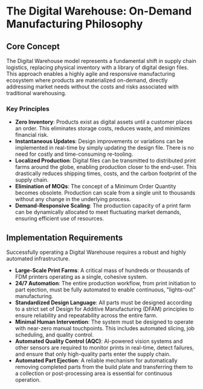 # The Digital Warehouse: On-Demand Manufacturing Philosophy

## Core Concept
The Digital Warehouse model represents a fundamental shift in supply chain logistics, replacing physical inventory with a library of digital design files. This approach enables a highly agile and responsive manufacturing ecosystem where products are materialized on-demand, directly addressing market needs without the costs and risks associated with traditional warehousing.

### Key Principles
- **Zero Inventory**: Products exist as digital assets until a customer places an order. This eliminates storage costs, reduces waste, and minimizes financial risk.
- **Instantaneous Updates**: Design improvements or variations can be implemented in real-time by simply updating the design file. There is no need for costly and time-consuming re-tooling.
- **Localized Production**: Digital files can be transmitted to distributed print farms around the globe, enabling production closer to the end-user. This drastically reduces shipping times, costs, and the carbon footprint of the supply chain.
- **Elimination of MOQs**: The concept of a Minimum Order Quantity becomes obsolete. Production can scale from a single unit to thousands without any change in the underlying process.
- **Demand-Responsive Scaling**: The production capacity of a print farm can be dynamically allocated to meet fluctuating market demands, ensuring efficient use of resources.

## Implementation Requirements
Successfully operating a Digital Warehouse requires a robust and highly automated infrastructure.

- **Large-Scale Print Farms**: A critical mass of hundreds or thousands of FDM printers operating as a single, cohesive system.
- **24/7 Automation**: The entire production workflow, from print initiation to part ejection, must be fully automated to enable continuous, "lights-out" manufacturing.
- **Standardized Design Language**: All parts must be designed according to a strict set of Design for Additive Manufacturing (DFAM) principles to ensure reliability and repeatability across the entire farm.
- **Minimal Human Intervention**: The system must be designed to operate with near-zero manual touchpoints. This includes automated slicing, job scheduling, and quality control.
- **Automated Quality Control (AQC)**: AI-powered vision systems and other sensors are required to monitor prints in real-time, detect failures, and ensure that only high-quality parts enter the supply chain.
- **Automated Part Ejection**: A reliable mechanism for automatically removing completed parts from the build plate and transferring them to a collection or post-processing area is essential for continuous operation.
